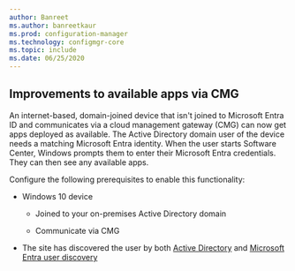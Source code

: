```yaml
---
author: Banreet
ms.author: banreetkaur
ms.prod: configuration-manager
ms.technology: configmgr-core
ms.topic: include
ms.date: 06/25/2020
---
```


## <a name="bkmk_availapp"></a> Improvements to available apps via CMG

<!--7033501-->

An internet-based, domain-joined device that isn't joined to Microsoft Entra ID and communicates via a cloud management gateway (CMG) can now get apps deployed as available. The Active Directory domain user of the device needs a matching Microsoft Entra identity. When the user starts Software Center, Windows prompts them to enter their Microsoft Entra credentials. They can then see any available apps.

Configure the following prerequisites to enable this functionality:

- Windows 10 device

  - Joined to your on-premises Active Directory domain

  - Communicate via CMG

- The site has discovered the user by both [Active Directory](../../../../servers/deploy/configure/about-discovery-methods.md#bkmk_aboutUser) and [Microsoft Entra user discovery](../../../../servers/deploy/configure/about-discovery-methods.md#azureaddisc)
